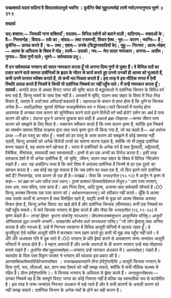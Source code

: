 **यच्छक्तयो वदतां वादिनां वै** **विवादसंवादभुवो भवन्ति ।** **कुर्वन्ति चैषां मुहुरात्ममोहं** **तस्मै नमोऽनन्तगुणाय भूश्ने ॥ ३१॥** 

**शब्दार्थ** 

**यत्-शक्तय:—** **जिसकी नाना शक्तियाँ** **; वदताम्—** **विभिन्न दर्शनों को बताने वाली** **; वादिनाम्—** **वक्ताओं के** **; वै—** **निस्सन्देह** **; विवाद—** **तर्क का** **; संवाद—** **तथा रजामन्दी, विचार ऐक्य** **; भुव:—** **कारण** **; भवन्ति—** **हैं** **; कुर्वन्ति—** **उत्पन्न करते** **हैं** **; च—** **तथा** **; एषाम्—** **उनके (सिद्धान्तवादियों के)** **; मुहु:—** **निरन्तर** **; आत्म-मोहम्—** **आत्मा के अस्तित्व के विषय में** **मोह** **; तस्मै—** **उसको** **; नम:—** **मेरा सादर नमस्कार** **; अनन्त—** **असीम** **; गुणाय—** **दिव्य गुणों वाले** **; भूश्ने—** **सर्वव्यापक प्रभु।** **.** 

**मैं उन सर्वव्यापक भगवान् को सादर नमस्कार करता हूँ जो अनन्त दिव्य गुणों से युक्त** **हैं। वे विभिन्न मतों का प्रसार करने वाले समस्त दार्शनिकों के हृदय के भीतर से कार्य करते** **हुए उनसे उनकी ही आत्मा को भुलवाते हैं, कभी उनमें परस्पर मतैक्य कराते हैं, तो कभी** **मत भिन्नता कराते हैं। इस तरह वे इस भौतिक जगत में ऐसी स्थिति उत्पन्न करते हैं जिसमें वे** **किसी भी दार्शनिक निष्कर्ष पर नहीं पहुँच पाते। मैं उन्हें नमस्कार करता हूँ।** **तात्पर्य :** अनादि काल से अथवा विराट जगत की सृष्टि काल से बद्धात्माओं ने दार्शनिक चिन्तन के विविध वर्ग बना रखे हैं, किन्तु भक्तों के साथ ऐसा नहीं है। अभक्तों में सृष्टि, पालन तथा संहार के विषय में भिन्न-भिन्न विचार हैं, अतएव वे *वादी* तथा *प्रतिवादी* कहलाते हैं। *महाभारत* के कथन से ज्ञात होता है कि *मुनि* या चिन्तक अनेक हैं— *तर्कोऽप्रतिष्ठ: श्रुतयो विभिन्ना नासावृषिर्यस्य मतं न भिन्नम्॥* सारे चिन्तकों में मतभेद होना आवश्यक हैं अन्यथा परम कारण को सुनिश्चित करने वाले इतने विरोधी वर्ग क्यों होते? दर्शन का अर्थ है परम कारण की खोज। *वेदान्त सूत्र* ने अत्यन्त ताॢकक बात कही है *अथातो* *ब्रह्म-जिज्ञासा* —मानव जीवन परम कारण को समझने के लिए मिला है। भक्तजन स्वीकार करते हैं कि परम कारण कृष्ण हैं, क्योंकि इस निष्कर्ष का समर्थन समस्त वैदिक वाङ्मय द्वारा तथा स्वयं कृष्ण द्वारा भी किया गया है, जो यह कहते हैं— *अहं सर्वस्य प्रभव:* —मैं हर वस्तु का स्रोत हूँ। भक्तों को हर वस्तु के चरम कारण को समझने में कोई समस्या नहीं उठती, किन्तु अभक्तों को अनेक विरोधी तत्त्वों का सामना करना पड़ता है, क्योंकि जो भी प्रमुख दार्शनिक बनना चाहता है, वह अपना मार्ग खोजता है। भारत में दार्शनिकों के अनेक वर्ग हैं यथा द्वैतवादी, अद्वैतवादी, वैशेषिक, मीमांसक, मायावादी तथा स्वभाववादी। इनमें से हर एक अन्यों का विरोध करता है। इसी तरह पाश्चात्य देशों में भी अनेक दार्शनिक हैं, जो सृष्टि, जीवन, पालन तथा संहार के विषय में विभिन्न ²ष्टिकोण रखते हैं। अत: यह असंदिग्ध तथ्य है कि सारे विश्व में असंलय दार्शनिक हैं जिनमें से हर एक दूसरे का खण्डन करता है। अब कोई यह पूछ सकता है कि जब दर्शन का लक्ष्य एक है, तो फिर इतने सारे दार्शनिक क्यों हैं? निस्सन्देह, परम कारण तो एक ही है—परब्रह्म। जैसा कि *भगवद्गीता* (१०.१२) में अर्जुन ने कृष्ण से कहा— *परं ब्रह्म परं धाम पवित्रं परमं भवान्।* *पुरुषं शाश्वतं दिव्यमादिदेवमजं विभुम्॥* ''आप परम भगवान्, परम धाम, परम पवित्र, परम सत्य हैं। आप नित्य दिव्य, आदि पुरुष, अजन्मा तथा सर्वव्यापी सौन्दर्य हैं।ÓÓ किन्तु अभक्त चिन्तक एक परम कारण को ( *सर्वकारणकारणम्* ) को स्वीकार नहीं करते। चूँकि वे आत्मा तथा उसके कार्यों से अनजान हैं तथा विमोहित रहते हैं, यद्यपि उनमें से कुछ को आत्मा विषयक अस्पष्ट विचार होता है, किन्तु अनेक विवाद उठ खड़े होते हैं और दार्शनिक चिन्तक (मीमांसक) कभी एक निष्कर्ष पर नहीं पहुँच सकते। ये सारे चिन्तक भगवान् से ईष्र्या करते हैं और जैसा कि *भगवद्गीता* (१६.१९-२०) में कृष्ण कहते हैं— *तानहं द्विषत: क्रूरान् संसारेषु नराधमान्।* *क्षिपाश्यजस्रमशुभान् आसुरीष्वेव योनिषु॥* *आसुरीं योनिमापन्ना मूढा जन्मनि जन्मनि।* *मामप्राप्यैव कौन्तेय ततो यान्त्यधमां गतिम्॥* ''जो लोग ईष्र्यालु तथा अनिष्ट कारक हैं और नराधम हैं, उन्हें मैं निरन्तर भवसागर में विभिन्न आसुरी योनियों में डालता रहता हूँ। हे कुन्तीपुत्र! ऐसे व्यक्ति आसुरी योनि में बारश्बार जन्म ग्रहण करते हुए कभी भी मुझ तक पहुँच नहीं पाते। वे धीरे धीरे अधमतम गति में डूब जाते हैं।ÓÓ भगवान् के प्रति ईष्या करने से अभक्तगण जन्म-जन्मांतर आसुरी परिवारों में उत्पन्न होते हैं। वे महान् अपराधी हैं और उनके अपराधों के ही कारण भगवान् उन्हें सदा मोहग्रस्त बनाये रखते हैं। *कुर्वन्ति चैषां मुहुरात्ममोहम्* —भगवान् उन्हें जानकर अंधकार में ( *आत्ममोहम्* ) रखते हैं। व्यासदेव के पिता परम विद्वान पराशर ने भगवान् की व्यालया इस प्रकार की है। *ज्ञानशक्तिबलैश्वर्यवीर्यतेजांस्यशेषत: ।* *भगवच्छब्दवाच्यानि विना हेयैर्गुणादिभि:॥* आसुरी चिन्तक भगवान् के दिव्य गुणों, रूप, लीलाओं, बल, ज्ञान तथा ऐश्वर्य को नहीं समझ सकते, क्योंकि ये सभी भौतिक कल्मष से रहित हैं ( *विना हेयैर्गुणादिभि:* )। ये चिन्तक भगवान् के अस्तित्व से ईष्र्या करते हैं। *जगदाहुरनीश्वरम्* —उनका निष्कर्ष यह है कि सश्पूर्ण विराट जगत का कोई नियन्ता नहीं है बल्कि यह स्वाभाविक रूप से कार्यशील है। इस तरह वे जन्म-जन्मांतर निरन्तर अंधकार में रखे जाते हैं और वे सभी कारणों के असली कारण को नहीं समझ सकते। दार्शनिक चिन्तन के अनेक पंथों के होने का यही कारण है।  